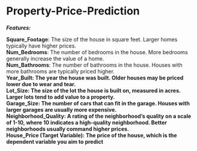 # Property-Price-Prediction
<p><b><i>Features:</i></b>

<b>Square_Footage</b>: The size of the house in square feet. Larger homes typically have higher prices.<br>
<b>Num_Bedrooms</b>: The number of bedrooms in the house. More bedrooms generally increase the value of a home.<br>
<b>Num_Bathrooms</b>: The number of bathrooms in the house. Houses with more bathrooms are typically priced higher.<br>
<b>Year_Built<b>: The year the house was built. Older houses may be priced lower due to wear and tear.<br>
<b>Lot_Size</b>: The size of the lot the house is built on, measured in acres. Larger lots tend to add value to a property.<br>
<b>Garage_Size</b>: The number of cars that can fit in the garage. Houses with larger garages are usually more expensive.<br>
<b>Neighborhood_Quality</b>: A rating of the neighborhood’s quality on a scale of 1-10, where 10 indicates a high-quality neighborhood. Better neighborhoods usually command higher prices.<br>
<b>House_Price (Target Variable)</b>: The price of the house, which is the dependent variable you aim to predict<br></p>
